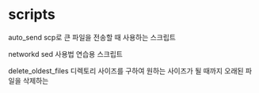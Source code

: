 # scripts
auto_send
scp로 큰 파일을 전송할 때 사용하는 스크립트

networkd
sed 사용법 연습용 스크립트

delete_oldest_files
디렉토리 사이즈를 구하여 원하는 사이즈가 될 때까지 오래된 파일을 삭제하는 
